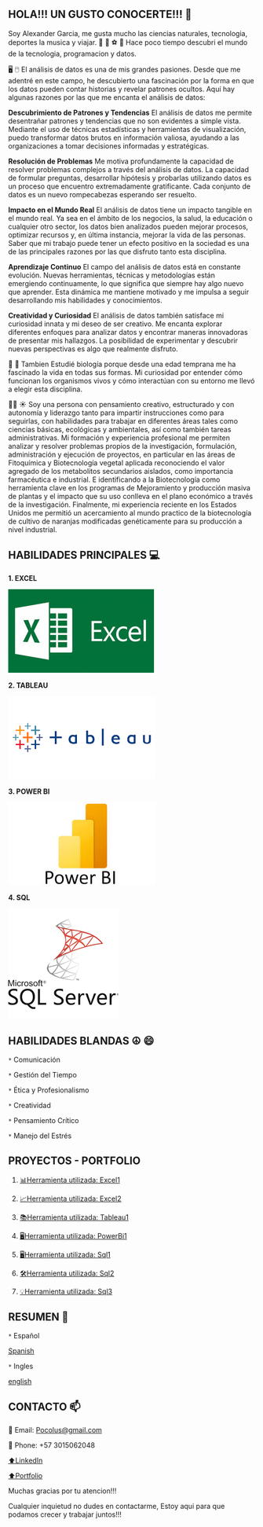## HOLA!!! UN GUSTO CONOCERTE!!! 👋

Soy Alexander Garcia, me gusta mucho las ciencias naturales, tecnologia, deportes la musica y viajar. 🎵 🌳 ⚽ 🚴
Hace poco tiempo descubri el mundo de la tecnologia, programacion y datos. 

🖥️ 🖱️ El análisis de datos es una de mis grandes pasiones. Desde que me adentré en este campo, he descubierto una fascinación por la forma en que los datos pueden contar historias y revelar patrones ocultos. Aquí hay algunas razones por las que me encanta el análisis de datos:

**Descubrimiento de Patrones y Tendencias**
El análisis de datos me permite desentrañar patrones y tendencias que no son evidentes a simple vista. Mediante el uso de técnicas estadísticas y herramientas de visualización, puedo transformar datos brutos en información valiosa, ayudando a las organizaciones a tomar decisiones informadas y estratégicas.

**Resolución de Problemas**
Me motiva profundamente la capacidad de resolver problemas complejos a través del análisis de datos. La capacidad de formular preguntas, desarrollar hipótesis y probarlas utilizando datos es un proceso que encuentro extremadamente gratificante. Cada conjunto de datos es un nuevo rompecabezas esperando ser resuelto.

**Impacto en el Mundo Real**
El análisis de datos tiene un impacto tangible en el mundo real. Ya sea en el ámbito de los negocios, la salud, la educación o cualquier otro sector, los datos bien analizados pueden mejorar procesos, optimizar recursos y, en última instancia, mejorar la vida de las personas. Saber que mi trabajo puede tener un efecto positivo en la sociedad es una de las principales razones por las que disfruto tanto esta disciplina.

**Aprendizaje Continuo**
El campo del análisis de datos está en constante evolución. Nuevas herramientas, técnicas y metodologías están emergiendo continuamente, lo que significa que siempre hay algo nuevo que aprender. Esta dinámica me mantiene motivado y me impulsa a seguir desarrollando mis habilidades y conocimientos.

**Creatividad y Curiosidad**
El análisis de datos también satisface mi curiosidad innata y mi deseo de ser creativo. Me encanta explorar diferentes enfoques para analizar datos y encontrar maneras innovadoras de presentar mis hallazgos. La posibilidad de experimentar y descubrir nuevas perspectivas es algo que realmente disfruto.

🌳 🐯 Tambien Estudié biología porque desde una edad temprana me ha fascinado la vida en todas sus formas. Mi curiosidad por entender cómo funcionan los organismos vivos y cómo interactúan con su entorno me llevó a elegir esta disciplina. 

👨‍🔬 ☀️ Soy una persona con pensamiento creativo, estructurado y con autonomía y liderazgo tanto para impartir instrucciones como para seguirlas, con habilidades para trabajar en diferentes áreas tales como ciencias básicas, ecológicas y ambientales, así como también tareas administrativas. Mi formación y experiencia profesional me permiten analizar y resolver problemas propios de la investigación, formulación, administración y ejecución de proyectos, en particular en las áreas de Fitoquímica y Biotecnología vegetal aplicada reconociendo el valor agregado de los metabolitos secundarios aislados, como importancia farmacéutica e industrial. E identificando a la Biotecnología como herramienta clave en los programas de Mejoramiento y producción masiva de plantas y el impacto que su uso conlleva en el plano económico a través de la investigación. Finalmente, mi experiencia reciente en los Estados Unidos me permitió un acercamiento al mundo practico de la biotecnología de cultivo de naranjas modificadas genéticamente para su producción a nivel industrial. 

 ## HABILIDADES PRINCIPALES 💻

 **1. EXCEL**
 
 ![EXCEL](https://github.com/pocolus/Pocolus/blob/main/%60Imagenes/1.jpg)

**2. TABLEAU**

![TABLEAU](https://github.com/pocolus/Pocolus/blob/main/%60Imagenes/2.png)

**3. POWER BI**

![POWER BI](https://github.com/pocolus/Pocolus/blob/main/%60Imagenes/3.jpg)

**4. SQL**

![SQL](https://github.com/pocolus/Pocolus/blob/main/%60Imagenes/4.png)


## HABILIDADES BLANDAS ☮️ 😄

``*`` Comunicación

``*`` Gestión del Tiempo

``*`` Ética y Profesionalismo

``*`` Creatividad

``*`` Pensamiento Crítico

``*`` Manejo del Estrés


## PROYECTOS - PORTFOLIO

1. [📊Herramienta utilizada: Excel1](https://github.com/pocolus/Portfolio-Excel01)

2. [📈Herramienta utilizada: Excel2](https://github.com/pocolus/Portfolio-Excel02)

3. [📚Herramienta utilizada: Tableau1](https://github.com/pocolus/Portfolio-Tableu01)

4. [🖥️Herramienta utilizada: PowerBi1](https://github.com/pocolus/Portfolio-PowerBi01)

5. [🖥Herramienta utilizada: Sql1](https://github.com/pocolus/Portfolio-SQL01)

6. [🛠Herramienta utilizada: Sql2](https://github.com/pocolus/Portfolio-SQL02)

7. [💡Herramienta utilizada: Sql3](https://github.com/pocolus/Portfolio-SQL03)


## RESUMEN 📓

``*`` Español

[Spanish](https://github.com/pocolus/Pocolus/blob/main/%60Resumen/Alexander-Hoja%20de%20Vida.pdf)

``*`` Ingles

[english](https://github.com/pocolus/Pocolus/blob/main/%60Resumen/ingles%20(1).pdf)

## CONTACTO 📫

📧 Email: Pocolus@gmail.com

📱 Phone: +57 3015062048

[⬆️LinkedIn](https://www.linkedin.com/in/alexander-garcia-a27aa0281/)

[⬆️Portfolio](https://www.canva.com/design/DAGKBx5XyMI/9g6CRmNJh0fXKYcevswZHg/view?utm_content=DAGKBx5XyMI&utm_campaign=designshare&utm_medium=link2&utm_source=uniquelinks&utlId=hd69e1ff7c1)

Muchas gracias por tu atencion!!!

Cualquier inquietud no dudes en contactarme, Estoy aqui para que podamos crecer y trabajar juntos!!!




